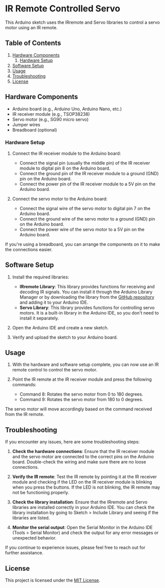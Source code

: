# IR Remote Controlled Servo

This Arduino sketch uses the IRremote and Servo libraries to control a servo motor using an IR remote.

## Table of Contents
1. [Hardware Components](#hardware-components)
   1. [Hardware Setup](#hardware-setup)
2. [Software Setup](#software-setup)
3. [Usage](#usage)
4. [Troubleshooting](#troubleshooting)
5. [License](#license)

## Hardware Components
- Arduino board (e.g., Arduino Uno, Arduino Nano, etc.)
- IR receiver module (e.g., TSOP38238)
- Servo motor (e.g., SG90 micro servo)
- Jumper wires
- Breadboard (optional)

### Hardware Setup
1. Connect the IR receiver module to the Arduino board:
   - Connect the signal pin (usually the middle pin) of the IR receiver module to digital pin 8 on the Arduino board.
   - Connect the ground pin of the IR receiver module to a ground (GND) pin on the Arduino board.
   - Connect the power pin of the IR receiver module to a 5V pin on the Arduino board.

2. Connect the servo motor to the Arduino board:
   - Connect the signal wire of the servo motor to digital pin 7 on the Arduino board.
   - Connect the ground wire of the servo motor to a ground (GND) pin on the Arduino board.
   - Connect the power wire of the servo motor to a 5V pin on the Arduino board.

If you're using a breadboard, you can arrange the components on it to make the connections easier.

## Software Setup
1. Install the required libraries:
   - **IRremote Library**: This library provides functions for receiving and decoding IR signals. You can install it through the Arduino Library Manager or by downloading the library from the [GitHub repository](https://github.com/z3t0/Arduino-IRremote) and adding it to your Arduino IDE.
   - **Servo Library**: This library provides functions for controlling servo motors. It is a built-in library in the Arduino IDE, so you don't need to install it separately.

2. Open the Arduino IDE and create a new sketch.

3. Verify and upload the sketch to your Arduino board.

## Usage
1. With the hardware and software setup complete, you can now use an IR remote control to control the servo motor.

2. Point the IR remote at the IR receiver module and press the following commands:
   - Command 8: Rotates the servo motor from 0 to 180 degrees.
   - Command 9: Rotates the servo motor from 180 to 0 degrees.

The servo motor will move accordingly based on the command received from the IR remote.

## Troubleshooting
If you encounter any issues, here are some troubleshooting steps:

1. **Check the hardware connections**: Ensure that the IR receiver module and the servo motor are connected to the correct pins on the Arduino board. Double-check the wiring and make sure there are no loose connections.

2. **Verify the IR remote**: Test the IR remote by pointing it at the IR receiver module and checking if the LED on the IR receiver module is blinking when you press the buttons. If the LED is not blinking, the IR remote may not be functioning properly.

3. **Check the library installation**: Ensure that the IRremote and Servo libraries are installed correctly in your Arduino IDE. You can check the library installation by going to Sketch > Include Library and seeing if the libraries are listed.

4. **Monitor the serial output**: Open the Serial Monitor in the Arduino IDE (Tools > Serial Monitor) and check the output for any error messages or unexpected behavior.

If you continue to experience issues, please feel free to reach out for further assistance.

## License
This project is licensed under the [MIT License](LICENSE). 
